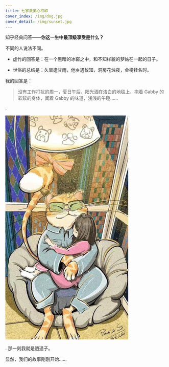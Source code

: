 ```yaml
---
title: 七家救美心相印
cover_index: /img/dog.jpg
cover_detail: /img/sunset.jpg
---
```


知乎经典问答——**你这一生中最顶级享受是什么？**

不同的人说法不同。

- 虚竹的回答是：在一个黑暗的冰窖之中，和不知样貌的梦姑在一起的日子。

- 世俗的总结是：久旱逢甘雨，他乡遇故知，洞房花烛夜，金榜挂名时。

我的回答是：

> 没有工作打扰的周一，夏日午后，阳光洒在洁白的地毯上，抱着 Gabby 的软软的身体，闻着 Gabby 的味道，浅浅的午睡……

.

![](/img/embrace.jpg)

.
那一刻我就是逍遥子。

显然，我们的故事刚刚开始……

